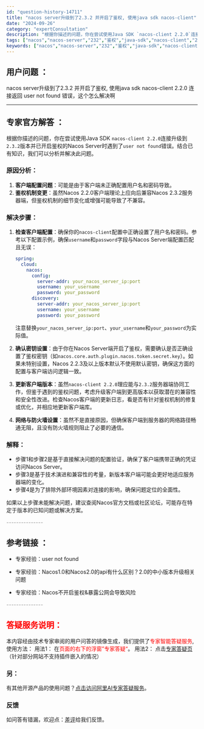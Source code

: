 ```yaml
---
id: "question-history-14711"
title: "nacos server升级到了2.3.2 并开启了鉴权, 使用java sdk nacos-client"
date: "2024-09-26"
category: "expertConsultation"
description: "根据你描述的问题，你在尝试使用Java SDK `nacos-client 2.2.0`连接升级到`2.3.2`版本并已开启鉴权的Nacos Server时遇到了`user not found`错误。结合已有知识，我们可以分析并解决此问题。### 原因分析：1. **客户端配置问题**：可能是由于客"
tags: ["nacos","nacos-server","232","鉴权","java-sdk","nacos-client","220"]
keywords: ["nacos","nacos-server","232","鉴权","java-sdk","nacos-client","220"]
---
```


## 用户问题 ： 
 nacos server升级到了2.3.2 并开启了鉴权, 使用java sdk nacos-client 2.2.0 连接返回 user not found 错误，这个怎么解决啊  

---------------
## 专家官方解答 ：

根据你描述的问题，你在尝试使用Java SDK `nacos-client 2.2.0`连接升级到`2.3.2`版本并已开启鉴权的Nacos Server时遇到了`user not found`错误。结合已有知识，我们可以分析并解决此问题。

### 原因分析：
1. **客户端配置问题**：可能是由于客户端未正确配置用户名和密码导致。
2. **鉴权机制变更**：虽然Nacos 2.2.0客户端理论上应向后兼容Nacos 2.3.2服务器端，但鉴权机制的细节变化或增强可能导致了不兼容。

### 解决步骤：
1. **检查客户端配置**：确保你的`nacos-client`配置中正确设置了用户名和密码。参考以下配置示例，确保`username`和`password`字段与Nacos Server端配置匹配且无误：
   ```yaml
   spring:
     cloud:
       nacos:
         config:
           server-addr: your_nacos_server_ip:port
           username: your_username
           password: your_password
         discovery:
           server-addr: your_nacos_server_ip:port
           username: your_username
           password: your_password
   ```
   注意替换`your_nacos_server_ip:port`、`your_username`和`your_password`为实际值。

2. **确认密钥设置**：由于你在Nacos Server端开启了鉴权，需要确认是否正确设置了鉴权密钥（如`nacos.core.auth.plugin.nacos.token.secret.key`）。如果未特别设置，Nacos 2.2.3及以上版本默认不使用默认密钥，确保这方面的配置与客户端访问逻辑一致。

3. **更新客户端版本**：虽然`nacos-client 2.2.0`理应能与`2.3.2`服务器端协同工作，但鉴于遇到的鉴权问题，考虑升级客户端到更高版本以获取潜在的兼容性和安全性改进。检查Nacos客户端的更新日志，看是否有针对鉴权机制的修复或优化，并相应地更新客户端库。

4. **网络与防火墙设置**：虽然不是直接原因，但确保客户端到服务器的网络路径畅通无阻，且没有防火墙规则阻止了必要的通信。

### 解释：
- 步骤1和步骤2是基于直接解决问题的配置验证，确保了客户端携带正确的凭证访问Nacos Server。
- 步骤3是基于技术演进和兼容性的考量，新版本客户端可能会更好地适应服务器端的变化。
- 步骤4是为了排除外部环境因素对连接的影响，确保问题定位的全面性。

如果以上步骤未能解决问题，建议查阅Nacos官方文档或社区论坛，可能存在特定于版本的已知问题或解决方案。


<font color="#949494">---------------</font> 


## 参考链接 ：

* 专家经验：user not found 
 
 * 专家经验：Nacos1.0和Nacos2.0的api有什么区别？2.0的中小版本升级相关问题 
 
 * 专家经验：Nacos不开启鉴权&暴露公网会导致风险 


 <font color="#949494">---------------</font> 
 


## <font color="#FF0000">答疑服务说明：</font> 

本内容经由技术专家审阅的用户问答的镜像生成，我们提供了<font color="#FF0000">专家智能答疑服务</font>,使用方法：
用法1： 在<font color="#FF0000">页面的右下的浮窗”专家答疑“</font>。
用法2： 点击[专家答疑页](https://answer.opensource.alibaba.com/docs/intro)（针对部分网站不支持插件嵌入的情况）
### 另：


有其他开源产品的使用问题？[点击访问阿里AI专家答疑服务](https://answer.opensource.alibaba.com/docs/intro)。
### 反馈
如问答有错漏，欢迎点：[差评](https://ai.nacos.io/user/feedbackByEnhancerGradePOJOID?enhancerGradePOJOId=14732)给我们反馈。
